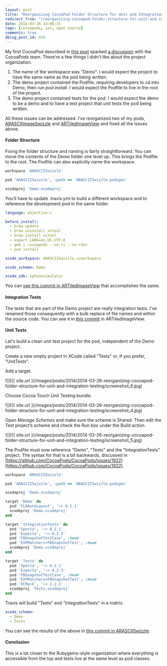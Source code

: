 ```yaml
---
layout: post
title: "Reorganizing CocoaPod Folder Structure for Unit and Integration Testing"
redirect_from: "/reorganizing-cocoapod-folder-structure-for-unit-and-integration-testing/"
date: 2014-03-26 14:06:21
tags: [cocoapods, ios, open source]
comments: true
dblog_post_id: 410
---
```

My first CocoaPod described in [this post](/your-first-cocoapod) sparked [a discussion](https://github.com/CocoaPods/pod-template/issues/25) with the CocoaPods team. There’re a few things I didn’t like about the project organization.

1. The name of the workspace was "Demo". I would expect the project to have the same name as the pod being written.
2. The demo project contained the Podfile, requiring developers to cd into Demo, then run _pod install_. I would expect the Podfile to live in the root of the project.
3. The demo project contained tests for the pod. I would expect the demo to be a demo and to have a test project that unit tests the pod being written.

All these issues can be addressed. I’ve reorganized two of my pods, [ARASCIIImageSwizzle](https://github.com/dblock/ARASCIISwizzle) and [ARTiledImageView](https://github.com/dblock/ARTiledImageView) and fixed all the issues above.

#### Folder Structure

Fixing the folder structure and naming is fairly straightforward. You can move the contents of the Demo folder one level up. This brings the Podfile to the root. The Podfile can also explicitly name the workspace.

```ruby
workspace 'ARASCIISwizzle'

pod 'ARASCIISwizzle', :path => 'ARASCIISwizzle.podspec'

xcodeproj 'Demo.xcodeproj'
```

You’ll have to update .travis.yml to build a different workspace and to reference the development pod in the same folder.

```yaml
language: objective-c

before_install:
  - brew update
  - brew uninstall xctool
  - brew install xctool
  - export LANG=en_US.UTF-8
  - gem i cocoapods --no-ri --no-rdoc
  - pod install

xcode_workspace: ARASCIISwizzle.xcworkspace

xcode_scheme: Demo

xcode_sdk: iphonesimulator
```

You can [see this commit in ARTiledImageView](https://github.com/dblock/ARTiledImageView/commit/9620887d879c3a7251829c6a0027271473ab7069) that accomplishes the same.

#### Integration Tests

The tests that are part of the Demo project are really integration tests. I’ve renamed those consequently with a bulk replace of file names and within the source code. You can see it in [this commit](https://github.com/dblock/ARTiledImageView/commit/5e4fbf975af6b291e3650c85fa00f8b3e89c5735) in ARTiledImageView.

#### Unit Tests

Let's build a clean unit test project for the pod, independent of the Demo project.

Create a new empty project in XCode called "Tests" or, if you prefer, "UnitTests".

Add a target.

![]({{ site.url }}/images/posts/2014/2014-03-26-reorganizing-cocoapod-folder-structure-for-unit-and-integration-testing/screenshot_6.jpg)

Choose Cocoa Touch Unit Testing bundle.

![]({{ site.url }}/images/posts/2014/2014-03-26-reorganizing-cocoapod-folder-structure-for-unit-and-integration-testing/screenshot_4.jpg)

Open _Manage Schemes_ and make sure the scheme is Shared. Then edit the Test project’s scheme and check the Run box under the Build action.

![]({{ site.url }}/images/posts/2014/2014-03-26-reorganizing-cocoapod-folder-structure-for-unit-and-integration-testing/screenshot_5.jpg)

The Podfile must now reference "Demo", "Tests" and the "IntegrationTests" project. The syntax for that is a bit backwards, discussed in [https://github.com/CocoaPods/CocoaPods/issues/1922](https://github.com/CocoaPods/CocoaPods/issues/1922).

```ruby
workspace 'ARASCIISwizzle'

pod 'ARASCIISwizzle', :path => 'ARASCIISwizzle.podspec'

xcodeproj 'Demo.xcodeproj'

target 'Demo' do
  pod 'FLKAutoLayout', '~> 0.1.1'
  xcodeproj 'Demo.xcodeproj'
end

target 'IntegrationTests' do
  pod 'Specta', '~> 0.2.1'
  pod 'Expecta', '~> 0.2.3'
  pod 'FBSnapshotTestCase', :head
  pod 'EXPMatchers+FBSnapshotTest', :head
  xcodeproj 'Demo.xcodeproj'
end

target 'Tests' do
  pod 'Specta', '~> 0.2.1'
  pod 'Expecta', '~> 0.2.3'
  pod 'FBSnapshotTestCase', :head
  pod 'EXPMatchers+FBSnapshotTest', :head
  pod 'OCMock', '~> 2.2.3'
  xcodeproj 'Tests.xcodeproj'
end
```

Travis will build "Tests" and "IntegrationTests" in a matrix.

```yaml
xcode_scheme:
  - Demo
  - Tests
```

You can see the results of the above in [this commit in ARASCIISwizzle](https://github.com/dblock/ARASCIISwizzle/commit/e8b906eb54d46025238b8a95833b51c8549932e3).

#### Conclusion

This is a lot closer to the Rubygems-style organization where everything is accessible from the top and tests live at the same level as pod classes.
